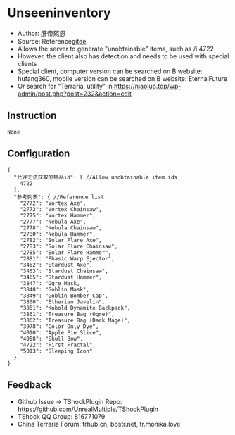 # Unseeninventory

- Author: 肝帝熙恩
- Source: Reference[gitee](https://gitee.com/hufang360/TShockAllowFirstFractal)
- Allows the server to generate "unobtainable" items, such as /i 4722
- However, the client also has detection and needs to be used with special clients
- Special client, computer version can be searched on B website: hufang360, mobile version can be searched on B website: EternalFuture
- Or search for "Terraria, utility" in https://niaoluo.top/wp-admin/post.php?post=232&action=edit


## Instruction

```
None
```

## Configuration

```json5
{
  "允许无法获取的物品id": [ //Allow unobtainable item ids
    4722
  ],
  "参考列表": { //Reference list
    "2772": "Vortex Axe",
    "2773": "Vortex Chainsaw",
    "2775": "Vortex Hammer",
    "2777": "Nebula Axe",
    "2778": "Nebula Chainsaw",
    "2780": "Nebula Hammer",
    "2782": "Solar Flare Axe",
    "2783": "Solar Flare Chainsaw",
    "2785": "Solar Flare Hammer",
    "2881": "Phasic Warp Ejector",
    "3462": "Stardust Axe",
    "3463": "Stardust Chainsaw",
    "3465": "Stardust Hammer",
    "3847": "Ogre Mask,
    "3848": "Goblin Mask",
    "3849": "Goblin Bomber Cap",
    "3850": "Etherian Javelin",
    "3851": "Kobold Dynamite Backpack",
    "3861": "Treasure Bag (Ogre)",
    "3862": "Treasure Bag (Dark Mage)",
    "3978": "Color Only Dye",
    "4010": "Apple Pie Slice",
    "4058": "Skull Bow",
    "4722": "First Fractal",
    "5013": "Sleeping Icon"
  }
}
```

## Feedback
- Github Issue -> TShockPlugin Repo: https://github.com/UnrealMultiple/TShockPlugin
- TShock QQ Group: 816771079
- China Terraria Forum: trhub.cn, bbstr.net, tr.monika.love

